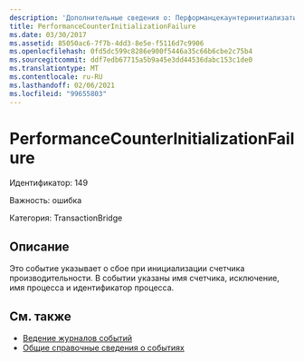 ```yaml
---
description: 'Дополнительные сведения о: Перформанцекаунтеринитиализатионфаилуре'
title: PerformanceCounterInitializationFailure
ms.date: 03/30/2017
ms.assetid: 85050ac6-7f7b-4dd3-8e5e-f5116d7c9906
ms.openlocfilehash: 0fd5dc599c8286e900f5446a35c66b6cbe2c75b4
ms.sourcegitcommit: ddf7edb67715a5b9a45e3dd44536dabc153c1de0
ms.translationtype: MT
ms.contentlocale: ru-RU
ms.lasthandoff: 02/06/2021
ms.locfileid: "99655803"
---
```

# <a name="performancecounterinitializationfailure"></a>PerformanceCounterInitializationFailure

Идентификатор: 149  
  
 Важность: ошибка  
  
 Категория: TransactionBridge  
  
## <a name="description"></a>Описание  

 Это событие указывает о сбое при инициализации счетчика производительности. В событии указаны имя счетчика, исключение, имя процесса и идентификатор процесса.  
  
## <a name="see-also"></a>См. также

- [Ведение журналов событий](index.md)
- [Общие справочные сведения о событиях](events-general-reference.md)
